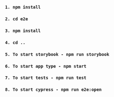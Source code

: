 ### `1. npm install`

### `2. cd e2e`

### `3. npm install`

### `4. cd ..`

### `5. To start storybook - npm run storybook`

### `6. To start app type - npm start`

### `7. To start tests - npm run test`

### `8. To start cypress - npm run e2e:open`
